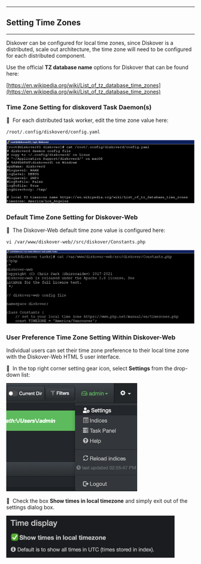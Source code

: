 ___
## Setting Time Zones
___

Diskover can be configured for local time zones, since Diskover is a distributed, scale out architecture, the time zone will need to be configured for each distributed component.

Use the official **TZ database name** options for Diskover that can be found here:

[https://en.wikipedia.org/wiki/List_of_tz_database_time_zones](https://en.wikipedia.org/wiki/List_of_tz_database_time_zones)

### Time Zone Setting for diskoverd Task Daemon(s)

🔴 &nbsp;For each distributed task worker, edit the time zone value here:
```
/root/.config/diskoverd/config.yaml
```

![Image: Time Zone Setting for Task Daemons](images/image_time_zone_task_worker_deamon_edit_time_zone_value.png)

### Default Time Zone Setting for Diskover-Web

🔴 &nbsp;The Diskover-Web default time zone value is configured here:
```
vi /var/www/diskover-web//src/diskover/Constants.php
```

![Image: Default Time Zone Setting for Diskover-Web](images/image_time_zone_diskover_web_time_zone_config.png)

### User Preference Time Zone Setting Within Diskover-Web

Individual users can set their time zone preference to their local time zone with the Diskover-Web HTML 5 user interface. 

🔴 &nbsp;In the top right corner setting gear icon, select **Settings** from the drop-down list:

<img src="images/image_diskover_app_settings_menu.png" width="350">

🔴 &nbsp;Check the box **Show times in local timezone** and simply exit out of the settings dialog box.

<img src="images/image_time_zone_local_timezone_selection.png" width="450">
